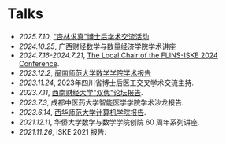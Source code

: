 # <i class="fas fa-comment-dots"></i> Talks
- *2025.7.10*, [“杏林求真”博士后学术交流活动](https://zyd.cdutcm.edu.cn/yxxxgcxy/xwdt/content_133490)
- *2024.10.25*, 广西财经数学与数量经济学院学术讲座
- *2024.7.16-2024.7.21*, [The Local Chair of the FLINS-ISKE 2024 Conference](https://eventos.ucm.es/96182/section/51462/flins-iske-2024.html).
- *2023.12.2*, [闽南师范大学数学学院学术报告](https://math.mnnu.edu.cn/info/1101/7033.htm)
- *2023.11.24*, 2023年四川省博士后医工交叉学术交流主持. 
- *2023.7.11*, [西南财经大学"双优"论坛报告](https://it.swufe.edu.cn/info/1096/8317.htm). 
- *2023.7.3*, 成都中医药大学智能医学学院学术沙龙报告. 
- *2023.6.14*, [西华师范大学计算机学院报告](https://jsj.cwnu.edu.cn/info/1172/10626.htm). 
- *2021.12.11*, 华侨大学数学与数学学院创院 60 周年系列讲座. 
- *2021.11.26*, ISKE 2021 报告.
